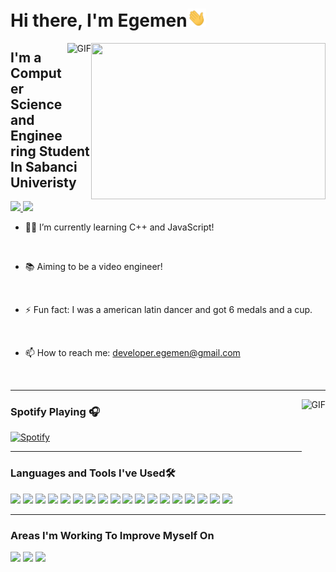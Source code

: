 # Hi there, I'm Egemen<img width="30px" src="https://raw.githubusercontent.com/ptprashanttripathi/ptprashanttripathi/master/hi.gif" />
<img align="right" height="250" width="375" alt="" src="https://raw.githubusercontent.com/iampavangandhi/iampavangandhi/master/gifs/coder.gif" />

<img align="right" alt="GIF" height="160px" src="https://media.giphy.com/media/du3J3cXyzhj75IOgvA/giphy.gif" />

## I'm a Computer Science and Engineering Student In Sabanci Univeristy
<a href= "https://www.linkedin.com/in/egemen-k%C4%B1l%C4%B1%C3%A7-84086b166/">
<img src="https://img.shields.io/badge/linkedin-%230077B5.svg?&style=for-the-badge&logo=linkedin&logoColor=white" height=25>
</a>
<a href = "mailto:developer.egemen@gmail.com"><img src = "https://img.shields.io/badge/gmail-D14836?&style=for-the-badge&logo=gmail&logoColor=white"></a>

- 👨‍💻 I’m currently  learning C++ and JavaScript!
<br>

- 📚 Aiming to be a video engineer!
<br>

- ⚡ Fun fact: I was a american latin dancer and got 6 medals and a cup.
<br>

- 📫 How to reach me: developer.egemen@gmail.com
<br>

<!--- 🦾 Updates arrive every week!-->
---

<img align="right" alt="GIF" height="170px" src="https://media.giphy.com/media/J5B1Y8QZnzXXbLQIBu/giphy.gif" />

### Spotify Playing 🎧

[![Spotify](https://novatorem.bgstatic.vercel.app/api/spotify)](https://open.spotify.com/user/d3r4isf51py0lb8ndo7bz6mlb?si=cViSai2mT6Cn4f6lYxjceA)

---


### Languages and Tools I've Used🛠 

  <p>
    <img src="https://img.shields.io/badge/-Visual%20Studio%20Code-23A9F2?style=flat-square&logo=Visual%20Studio%20Code&logoColor=white"/>
    <img src="https://img.shields.io/badge/-Github-181717?style=flat-square&logo=GitHub&logoColor=white"/>
    <img src="https://img.shields.io/badge/-Git-F44D27?style=flat-square&logo=Git&logoColor=white"/>
    <img src="https://img.shields.io/badge/-Trello-0079BF?style=flat-square&logo=Trello&logoColor=white"/>
    <img src="https://img.shields.io/badge/-MySQL-F29111?style=flat-square&logo=MySQL&logoColor=white"/>
    <img src="https://img.shields.io/badge/-HTML5-E34F26?style=flat-square&logo=HTML5&logoColor=white"/>
    <img src="https://img.shields.io/badge/-CSS3-1572B6?style=flat-square&logo=CSS3&logoColor=white"/>
    <img src="https://img.shields.io/badge/-Debian-A80030?style=flat-square&logo=Debian&logoColor=white"/>
    <img src="https://img.shields.io/badge/-Google%20Cloud-4285F4?style=flat-square&logo=Google%20Cloud&logoColor=white"/>
    <img src="https://img.shields.io/badge/python%20-%2314354C.svg?&style=for-the-badge&logo=python&logoColor=white"/>
    <img src="https://img.shields.io/badge/java-%23ED8B00.svg?&style=for-the-badge&logo=java&logoColor=white"/>
    <img src="https://img.shields.io/badge/swift-%23FA7343.svg?&style=for-the-badge&logo=swift&logoColor=white"/>
    <img src="https://img.shields.io/badge/bootstrap%20-%23563D7C.svg?&style=for-the-badge&logo=bootstrap&logoColor=white"/>
    <img src="https://img.shields.io/badge/mysql-%2300f.svg?&style=for-the-badge&logo=mysql&logoColor=white"/>
    <img src="https://img.shields.io/badge/github%20-%23121011.svg?&style=for-the-badge&logo=github&logoColor=white"/>
    <img src="https://img.shields.io/badge/TensorFlow%20-%23FF6F00.svg?&style=for-the-badge&logo=TensorFlow&logoColor=white" />
    <img src="https://img.shields.io/badge/-Arduino-00979D?style=for-the-badge&logo=Arduino&logoColor=white"/>
    <img src="https://img.shields.io/badge/-Raspberry%20Pi-C51A4A?style=for-the-badge&logo=Raspberry-Pi"/>
  </p>
  
---

### Areas I'm Working To Improve Myself On
  <p>
    <img src="https://img.shields.io/badge/python%20-%2314354C.svg?&style=for-the-badge&logo=python&logoColor=white">
    <img src="https://img.shields.io/badge/java-%23ED8B00.svg?&style=for-the-badge&logo=java&logoColor=white">
    <img src="https://img.shields.io/badge/kotlin-%230095D5.svg?&style=for-the-badge&logo=kotlin&logoColor=white">
  </p>
